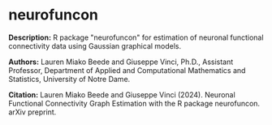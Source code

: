 # neurofuncon

**Description:** R package "neurofuncon" for estimation of neuronal functional connectivity data using Gaussian graphical models.

**Authors:** Lauren Miako Beede and Giuseppe Vinci, Ph.D., Assistant Professor, Department of Applied and Computational Mathematics and Statistics, University of Notre Dame.

**Citation:** Lauren Miako Beede and Giuseppe Vinci (2024). Neuronal Functional Connectivity Graph Estimation with the R package neurofuncon. arXiv preprint.
